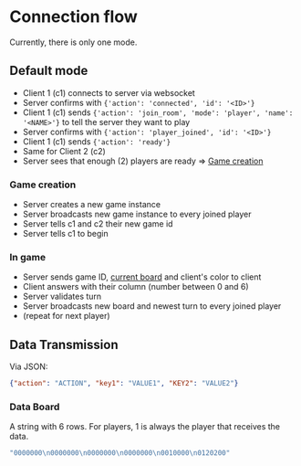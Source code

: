 # Connection flow

Currently, there is only one mode.

## Default mode

- Client 1 (c1) connects to server via websocket
- Server confirms with `{'action': 'connected', 'id': '<ID>'}`
- Client 1 (c1) sends `{'action': 'join_room', 'mode': 'player', 'name': '<NAME>'}` to tell the server they want to play
- Server confirms with `{'action': 'player_joined', 'id': '<ID>'}`
- Client 1 (c1) sends `{'action': 'ready'}`
- Same for Client 2 (c2)
- Server sees that enough (2) players are ready => [Game creation]([#game-creation)

### Game creation

- Server creates a new game instance
- Server broadcasts new game instance to every joined player
- Server tells c1 and c2 their new game id
- Server tells c1 to begin

### In game

- Server sends game ID, [current board](#data-board) and client's color to client
- Client answers with their column (number between 0 and 6)
- Server validates turn
- Server broadcasts new board and newest turn to every joined player
- (repeat for next player)

## Data Transmission

Via JSON: 

```json
{"action": "ACTION", "key1": "VALUE1", "KEY2": "VALUE2"}
```

### Data Board

A string with 6 rows. For players, 1 is always the player that receives the data.

```js
"0000000\n0000000\n0000000\n0000000\n0010000\n0120200"
```
